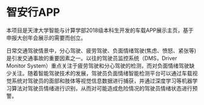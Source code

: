 # 智安行APP
本项目是天津大学智能与计算学部2018级本科生开发的车载APP展示主页，基于申报大创年会展示的需要而创立。

日常交通驾驶情景中，分心驾驶、疲劳驾驶、负面情绪驾驶(焦虑、愤怒、紧张等)是引发交通事故的重要因素之一。以往的驾驶员监控系统（DMS，Driver Monitor System）重点关注于疲劳驾驶和分心驾驶的检测，而对负面情绪驾驶缺少关注。随着智能驾驶技术的发展，驾驶员负面情绪智能检测平台可以通过车载视觉系统对驾驶员的面部和肢体等视觉信息数据进行捕获，并通过深度学习等机器学习算法对驾驶员情绪进行识别，从而对可能造成危险情况的驾驶员情绪状态进行预警。